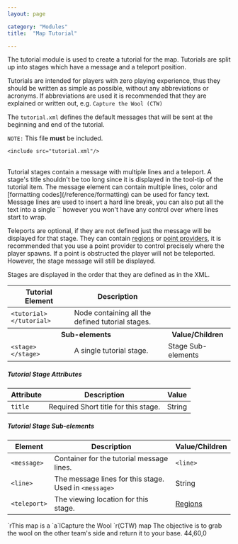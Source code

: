 ```yaml
---
layout: page

category: "Modules"
title:  "Map Tutorial"

---
```


The tutorial module is used to create a tutorial for the map. Tutorials are split up into stages which have a message and a teleport position.

Tutorials are intended for players with zero playing experience, thus they should be written as simple as possible, without any abbreviations or acronyms. If abbreviations are used it is recommended that they are explained or written out, e.g. `Capture the Wool (CTW)`

The `tutorial.xml` defines the default messages that will be sent at the beginning and end of the tutorial.

`NOTE:` This file **must** be included.

    <include src="tutorial.xml"/>

<br/>
Tutorial stages contain a message with multiple lines and a teleport. A stage's title shouldn't be too long since it is displayed in the tool-tip of the tutorial item.
The message element can contain multiple lines, color and [formatting codes](/reference/formatting) can be used for fancy text. Message lines are used to insert a hard line break, you can also put all the text into a single `<line>` however you won't have any control over where lines start to wrap.

Teleports are optional, if they are not defined just the message will be displayed for that stage. They can contain [regions](/modules/regions) or [point providers](/modules/regions#pointProviders), it is recommended that you use a point provider to control precisely where the player spawns. If a point is obstructed the player will not be teleported. However, the stage message will still be displayed.

Stages are displayed in the order that they are defined as in the XML.
<div class='table-responsive'>
  <table class='table table-striped table-condensed'>
    <thead>
      <tr>
        <th>Tutorial Element</th>
        <th>Description</th>
        <th></th>
      </tr>
    </thead>
    <tbody>
      <tr>
        <td>
          <span class='highlight'>
            <code>&lt;tutorial&gt; &lt;/tutorial&gt;</code>
          </span>
        </td>
        <td>Node containing all the defined tutorial stages.</td>
        <td></td>
      </tr>
      <tr>
        <th colspan='2'>Sub-elements</th>
        <th>Value/Children</th>
      </tr>
      <tr>
        <td>
          <span class='highlight'>
            <code>&lt;stage&gt; &lt;/stage&gt;</code>
          </span>
        </td>
        <td>
          A single tutorial stage.
        </td>
        <td>
          <span class='label label-default'>Stage Sub-elements</span>
        </td>
      </tr>
    </tbody>
  </table>
</div>
<h5>Tutorial Stage Attributes</h5>
<div class='table-responsive'>
  <table class='table table-striped table-condensed'>
    <thead>
      <tr>
        <th>Attribute</th>
        <th>Description</th>
        <th>Value</th>
      </tr>
    </thead>
    <tbody>
      <tr>
        <td>
          <code>title</code>
        </td>
        <td>
          <span class='label label-danger'>Required</span>
          Short title for this stage.
        </td>
        <td>
          <span class='label label-primary'>String</span>
        </td>
      </tr>
    </tbody>
  </table>
</div>
<h5>Tutorial Stage Sub-elements</h5>
<div class='table-responsive'>
  <table class='table table-striped table-condensed'>
    <thead>
      <tr>
        <th>Element</th>
        <th>Description</th>
        <th>Value/Children</th>
      </tr>
    </thead>
    <tbody>
      <tr>
        <td>
          <span class='highlight'>
            <code>&lt;message&gt;</code>
          </span>
        </td>
        <td>Container for the tutorial message lines.</td>
        <td>
          <code>&lt;line&gt;</code>
        </td>
      </tr>
      <tr>
        <td>
          <span class='highlight'>
            <code>&lt;line&gt;</code>
          </span>
        </td>
        <td>
          The message lines for this stage. Used in
          <code>&lt;message&gt;</code>
        </td>
        <td>
          <span class='label label-primary'>String</span>
        </td>
      </tr>
      <tr>
        <td>
          <span class='highlight'>
            <code>&lt;teleport&gt;</code>
          </span>
        </td>
        <td>The viewing location for this stage.</td>
        <td>
          <a href='/modules/regions'>Regions</a>
        </td>
      </tr>
    </tbody>
  </table>
</div>
    <tutorial>
        <stage title="Capture the Wool">
            <message>
                <line>`rThis map is a `a`lCapture the Wool `r(CTW) map</line>
                <line>The objective is to grab the wool on the other team's side and return it to your base.</line>
            </message>
            <teleport>
                <point yaw="90" pitch="50">44,60,0</point>
            </teleport>
        </stage>
        <!-- next stages -->
    </tutorial>
